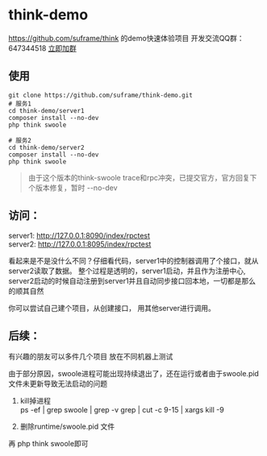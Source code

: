 # think-demo
https://github.com/suframe/think 的demo快速体验项目
开发交流QQ群：647344518   [立即加群](http://shang.qq.com/wpa/qunwpa?idkey=83a58116f995c9f83af6dc2b4ea372e38397349c8f1973d8c9827e4ae4d9f50e)

## 使用
```
git clone https://github.com/suframe/think-demo.git
# 服务1
cd think-demo/server1
composer install --no-dev
php think swoole

# 服务2
cd think-demo/server2
composer install --no-dev
php think swoole
```
> 由于这个版本的think-swoole trace和rpc冲突，已提交官方，官方回复下个版本修复，暂时 --no-dev

## 访问：   
server1: http://127.0.0.1:8090/index/rpctest   
server2: http://127.0.0.1:8095/index/rpctest

看起来是不是没什么不同？仔细看代码，server1中的控制器调用了个接口，就从server2读取了数据。
整个过程是透明的，server1启动，并且作为注册中心, server2启动的时候自动注册到server1并且自动同步接口回本地，一切都是那么的顺其自然

你可以尝试自己建个项目，从创建接口， 用其他server进行调用。

## 后续：
有兴趣的朋友可以多件几个项目 放在不同机器上测试

由于部分原因，swoole进程可能出现持续退出了，还在运行或者由于swoole.pid文件未更新导致无法启动的问题
1. kill掉进程   
ps -ef | grep swoole | grep -v grep | cut -c 9-15 | xargs kill -9

2. 删除runtime/swoole.pid 文件

再 php think swoole即可